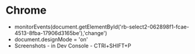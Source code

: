 # Chrome
-  monitorEvents(document.getElementById('rb-select2-062898f1-fcae-4513-8fba-17906d3165be'),'change')
-  document.designMode = 'on'
-  Screenshots - in Dev Console - CTRl+SHIFT+P
